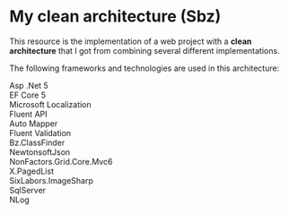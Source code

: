 # My clean architecture (Sbz)
<p>This resource is the implementation of a web project with a <b>clean architecture</b> that I got from combining several different implementations.</p>
<p>The following frameworks and technologies are used in this architecture:</p>
Asp .Net 5<br/>
EF Core 5<br/>
Microsoft Localization<br/>
Fluent API<br/>
Auto Mapper<br/>
Fluent Validation<br/>
Bz.ClassFinder<br/>
NewtonsoftJson<br/>
NonFactors.Grid.Core.Mvc6<br/>
X.PagedList<br/>
SixLabors.ImageSharp<br/>
SqlServer<br/>
NLog<br/>
